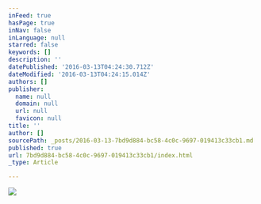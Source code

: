 ```yaml
---
inFeed: true
hasPage: true
inNav: false
inLanguage: null
starred: false
keywords: []
description: ''
datePublished: '2016-03-13T04:24:30.712Z'
dateModified: '2016-03-13T04:24:15.014Z'
authors: []
publisher:
  name: null
  domain: null
  url: null
  favicon: null
title: ''
author: []
sourcePath: _posts/2016-03-13-7bd9d884-bc58-4c0c-9697-019413c33cb1.md
published: true
url: 7bd9d884-bc58-4c0c-9697-019413c33cb1/index.html
_type: Article

---
```

![](https://the-grid-user-content.s3-us-west-2.amazonaws.com/82dfab44-90aa-4296-8876-60f98f10c434.jpg)